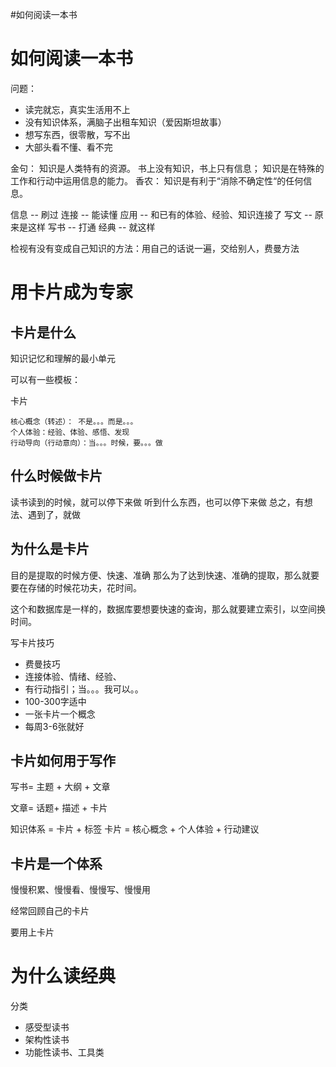 #如何阅读一本书

# 如何阅读一本书

问题：
- 读完就忘，真实生活用不上
- 没有知识体系，满脑子出租车知识（爱因斯坦故事）
- 想写东西，很零散，写不出
- 大部头看不懂、看不完

金句：
知识是人类特有的资源。
书上没有知识，书上只有信息；
知识是在特殊的工作和行动中运用信息的能力。
香农：
知识是有利于“消除不确定性“的任何信息。


信息 -- 刷过
连接 -- 能读懂
应用 -- 和已有的体验、经验、知识连接了
写文 -- 原来是这样
写书 -- 打通
经典 -- 就这样


检视有没有变成自己知识的方法：用自己的话说一遍，交给别人，费曼方法



# 用卡片成为专家

## 卡片是什么
知识记忆和理解的最小单元

可以有一些模板：

卡片
```卡片
核心概念（转述）： 不是。。。而是。。。
个人体验：经验、体验、感悟、发现
行动导向（行动意向）：当。。。时候，要。。。做
```

## 什么时候做卡片
读书读到的时候，就可以停下来做
听到什么东西，也可以停下来做
总之，有想法、遇到了，就做


## 为什么是卡片
目的是提取的时候方便、快速、准确
那么为了达到快速、准确的提取，那么就要要在存储的时候花功夫，花时间。

这个和数据库是一样的，数据库要想要快速的查询，那么就要建立索引，以空间换时间。

写卡片技巧
- 费曼技巧
- 连接体验、情绪、经验、
- 有行动指引；当。。。我可以。。
- 100-300字适中
- 一张卡片一个概念
- 每周3-6张就好

## 卡片如何用于写作
写书=  主题 + 大纲 + 文章

文章= 话题+ 描述 + 卡片

知识体系 = 卡片  + 标签
卡片 = 核心概念 + 个人体验 + 行动建议

## 卡片是一个体系
慢慢积累、慢慢看、慢慢写、慢慢用

经常回顾自己的卡片

要用上卡片


# 为什么读经典
分类
- 感受型读书
- 架构性读书
- 功能性读书、工具类
